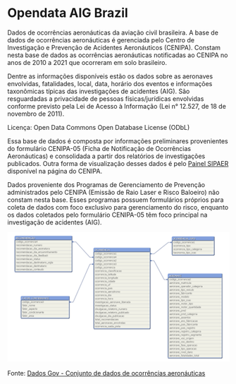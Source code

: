# Opendata AIG Brazil
Dados de ocorrências aeronáuticas da aviação civil brasileira.
A base de dados de ocorrências aeronáuticas é gerenciada pelo Centro de Investigação e Prevenção de Acidentes Aeronáuticos (CENIPA). Constam nesta base de dados as ocorrências aeronáuticas notificadas ao CENIPA no anos de 2010 a 2021 que ocorreram em solo brasileiro.

Dentre as informações disponíveis estão os dados sobre as aeronaves envolvidas, fatalidades, local, data, horário dos eventos e informações taxonômicas típicas das investigações de acidentes (AIG). São resguardadas a privacidade de pessoas físicas/jurídicas envolvidas conforme previsto pela Lei de Acesso à Informação (Lei n° 12.527, de 18 de novembro de 2011).

Licença: Open Data Commons Open Database License (ODbL)

Essa base de dados é composta por informações preliminares provenientes do formulário CENIPA-05 (Ficha de Notificação de Ocorrências Aeronáuticas) e consolidada a partir dos relatórios de investigações publicados. Outra forma de visualização desses dados é pelo [Painel SIPAER](https://painelsipaer.cenipa.fab.mil.br/QvAJAXZfc/opendoc.htm?document=SIGAER%2Fgia%2Fqvw%2Fpainel_sipaer.qvw&host=QVS%40cirros31-37&anonymous=true) disponível na página do CENIPA.

Dados proveniente dos Programas de Gerenciamento de Prevenção administrados pelo CENIPA (Emissão de Raio Laser e Risco Baloeiro) não constam nesta base. Esses programas possuem formulários próprios para coleta de dados com foco exclusivo para gerenciamento do risco, enquanto os dados coletados pelo formulário CENIPA-05 têm foco principal na investigação de acidentes (AIG).

![Modelo de Dados do CENIPA](https://github.com/Anderson-Andre-P/ETL-cenipa/blob/main/modelo_dados_cenipa.png "Modelo de Dados do CENIPA")

Fonte: [Dados Gov - Conjunto de dados de ocorrências aeronáuticas](https://dados.gov.br/dados/conjuntos-dados/ocorrencias-aeronauticas-da-aviacao-civil-brasileira)
